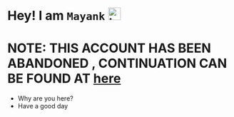 # Hey! I am  `Mayank` <img src="https://user-images.githubusercontent.com/1303154/88677602-1635ba80-d120-11ea-84d8-d263ba5fc3c0.gif" width="28px" height="28px" alt="hi">
# NOTE: THIS ACCOUNT HAS BEEN ABANDONED , CONTINUATION CAN BE FOUND AT [here](https://github.com/MayankXOR)
<ul>
<li>
Why are you here?
</li>
<li>
Have a good day
</li>
  
</ul>
